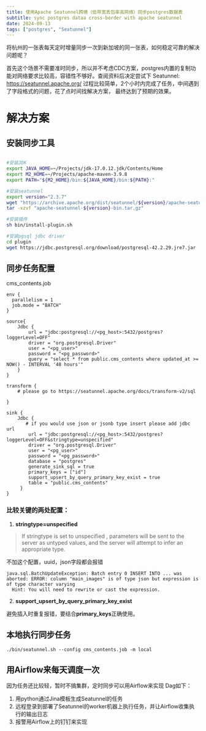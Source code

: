 ```yaml
---
title: 使用Apache Seatunnel跨境（低带宽丢包率高网络）同步postgres数据表
subtitle: sync postgres dataa cross-border with apache seatunnel
date: 2024-09-13
tags: ["postgres", "Seatunnel"]
---
```


将杭州的一张表每天定时增量同步一次到新加坡的同一张表，如何稳定可靠的解决问题呢？

首先这个场景不需要准时同步，所以并不考虑CDC方案，postgres内置的复制功能对网络要求比较高，容错性不够好。查阅资料后决定尝试下 Seatunnel: https://seatunnel.apache.org/ 过程比较简单，2个小时内完成了任务，中间遇到了字段格式的问题，花了点时间找解决方案， 最终达到了预期的效果。

<!--more-->
# 解决方案

## 安装同步工具
```bash

#安装JDK
export JAVA_HOME=~/Projects/jdk-17.0.12.jdk/Contents/Home
export M2_HOME=~/Projects/apache-maven-3.9.8 
export PATH="${M2_HOME}/bin:${JAVA_HOME}/bin:${PATH}:"

#安装seatunnel
export version="2.3.7"
wget "https://archive.apache.org/dist/seatunnel/${version}/apache-seatunnel-${version}-bin.tar.gz"
tar -xzvf "apache-seatunnel-${version}-bin.tar.gz"

#安装插件
sh bin/install-plugin.sh

#安装pgsql jdbc driver
cd plugin 
wget https://jdbc.postgresql.org/download/postgresql-42.2.29.jre7.jar

```

## 同步任务配置
cms_contents.job
```
env {
  parallelism = 1
  job.mode = "BATCH"
}

source{
    Jdbc {
        url = "jdbc:postgresql://<pg_host>:5432/postgres?loggerLevel=OFF"
        driver = "org.postgresql.Driver"
        user = "<pg_user>"
        password = "<pg_password>"
        query = "select * from public.cms_contents where updated_at >= NOW() - INTERVAL '48 hours'"
    }
}

transform {
    # please go to https://seatunnel.apache.org/docs/transform-v2/sql

}

sink {
    Jdbc {
       # if you would use json or jsonb type insert please add jdbc url  
        url = "jdbc:postgresql://<pg_host>:5432/postgres?loggerLevel=OFF&stringtype=unspecified"
        driver = "org.postgresql.Driver"
        user = "<pg_user>"
        password = "<pg_password>"
        database = "postgres"
        generate_sink_sql = true
        primary_keys = ["id"]
        support_upsert_by_query_primary_key_exist = true
        table = "public.cms_contents"
     }
}
```

### 比较关键的两处配置：
1. **stringtype=unspecified**

>If stringtype is set to unspecified , parameters will be sent to the server as untyped values, and the server will attempt to infer an appropriate type.

不加这个配置，uuid，json字段都会报错
```
java.sql.BatchUpdateException: Batch entry 0 INSERT INTO ... was aborted: ERROR: column "main_images" is of type json but expression is of type character varying
  Hint: You will need to rewrite or cast the expression.
```
2. **support_upsert_by_query_primary_key_exist**

避免插入时重复报错，要结合**primary_keys**正确使用。

## 本地执行同步任务
```
./bin/seatunnel.sh --config cms_contents.job -m local
```

## 用Airflow来每天调度一次
因为任务还比较轻，暂时不搞集群，定时同步可以用Airflow来实现
Dag如下：
1. 用python通过Jina模板生成Seatunnel的任务
2. 远程登录到部署了Seatunnel的worker机器上执行任务，并让Airflow收集执行的输出日志
3. 报警用Airflow上的钉钉来实现